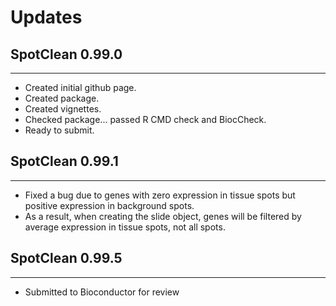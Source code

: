# Updates

## SpotClean 0.99.0

---------------------

* Created initial github page.
* Created package.
* Created vignettes.
* Checked package... passed R CMD check and BiocCheck.
* Ready to submit.

## SpotClean 0.99.1

---------------------

* Fixed a bug due to genes with zero expression in tissue spots but positive expression in background spots.
* As a result, when creating the slide object, genes will be filtered by average expression in tissue spots, not all spots.

## SpotClean 0.99.5

---------------------

* Submitted to Bioconductor for review
